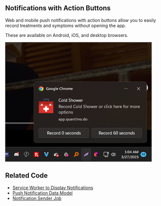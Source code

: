 ## Notifications with Action Buttons

Web and mobile push notifications with action buttons allow you to easily record treatments and symptoms without opening the app.

These are available on Android, iOS, and desktop browsers.

![web notification action buttons](web-notification-action-buttons.png)

## Related Code

- [Service Worker to Display Notifications](../../../apps/dfda-1/public/app/public/firebase-messaging-sw.js)
- [Push Notification Data Model](/apps/dfda-1/app/Slim/Model/Notifications/PushNotificationData.php)
- [Notification Sender Job](/apps/dfda-1/app/PhpUnitJobs/Reminders/PushNotificationsJob.php)
